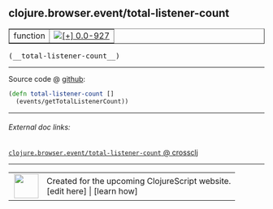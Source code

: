 ## clojure.browser.event/total-listener-count



 <table border="1">
<tr>
<td>function</td>
<td><a href="https://github.com/cljsinfo/cljs-api-docs/tree/0.0-927"><img valign="middle" alt="[+] 0.0-927" title="Added in 0.0-927" src="https://img.shields.io/badge/+-0.0--927-lightgrey.svg"></a> </td>
</tr>
</table>


 <samp>
(__total-listener-count__)<br>
</samp>

---







Source code @ [github](https://github.com/clojure/clojurescript/blob/r3308/src/main/cljs/clojure/browser/event.cljs#L87-L88):

```clj
(defn total-listener-count []
  (events/getTotalListenerCount))
```

<!--
Repo - tag - source tree - lines:

 <pre>
clojurescript @ r3308
└── src
    └── main
        └── cljs
            └── clojure
                └── browser
                    └── <ins>[event.cljs:87-88](https://github.com/clojure/clojurescript/blob/r3308/src/main/cljs/clojure/browser/event.cljs#L87-L88)</ins>
</pre>

-->

---



###### External doc links:

[`clojure.browser.event/total-listener-count` @ crossclj](http://crossclj.info/fun/clojure.browser.event.cljs/total-listener-count.html)<br>

---

 <table>
<tr><td>
<img valign="middle" align="right" width="48px" src="http://i.imgur.com/Hi20huC.png">
</td><td>
Created for the upcoming ClojureScript website.<br>
[edit here] | [learn how]
</td></tr></table>

[edit here]:https://github.com/cljsinfo/cljs-api-docs/blob/master/cljsdoc/clojure.browser.event/total-listener-count.cljsdoc
[learn how]:https://github.com/cljsinfo/cljs-api-docs/wiki/cljsdoc-files

<!--

This information was too distracting to show to readers, but I'll leave it
commented here since it is helpful to:

- pretty-print the data used to generate this document
- and show how to retrieve that data



The API data for this symbol:

```clj
{:ns "clojure.browser.event",
 :name "total-listener-count",
 :type "function",
 :signature ["[]"],
 :source {:code "(defn total-listener-count []\n  (events/getTotalListenerCount))",
          :title "Source code",
          :repo "clojurescript",
          :tag "r3308",
          :filename "src/main/cljs/clojure/browser/event.cljs",
          :lines [87 88]},
 :full-name "clojure.browser.event/total-listener-count",
 :full-name-encode "clojure.browser.event/total-listener-count",
 :history [["+" "0.0-927"]]}

```

Retrieve the API data for this symbol:

```clj
;; from Clojure REPL
(require '[clojure.edn :as edn])
(-> (slurp "https://raw.githubusercontent.com/cljsinfo/cljs-api-docs/catalog/cljs-api.edn")
    (edn/read-string)
    (get-in [:symbols "clojure.browser.event/total-listener-count"]))
```

-->

